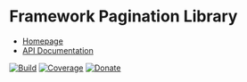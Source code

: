 # Framework Pagination Library

- [Homepage](https://the-framework.gitlab.io/libraries/pagination.html)
- [API Documentation](https://the-framework.gitlab.io/libraries/pagination/docs/)

[![Build](https://gitlab.com/the-framework/libraries/pagination/badges/master/build.svg)](https://gitlab.com/the-framework/libraries/pagination/-/jobs)
[![Coverage](https://gitlab.com/the-framework/libraries/pagination/badges/master/coverage.svg?job=test:php7.3)](https://the-framework.gitlab.io/libraries/pagination/coverage/)
[![Donate](https://img.shields.io/badge/Donate-PayPal-blue.svg)](https://www.paypal.com/cgi-bin/webscr?cmd=_s-xclick&hosted_button_id=NGBNW5PY4VSJ4)
